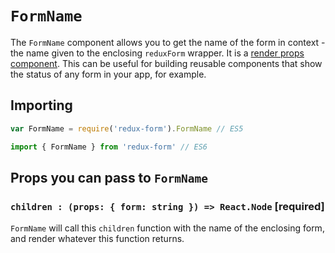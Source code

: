 # `FormName`

The `FormName` component allows you to get the name of the form in context - the name given to the enclosing `reduxForm` wrapper.
It is a [render props component](https://reactjs.org/docs/render-props.html).
This can be useful for building reusable components that show the status of any form in your app, for example.

## Importing

```javascript
var FormName = require('redux-form').FormName // ES5
```

```javascript
import { FormName } from 'redux-form' // ES6
```

## Props you can pass to `FormName`

### `children : (props: { form: string }) => React.Node` [required]

`FormName` will call this `children` function with the name of the enclosing form, and render whatever this function returns.

